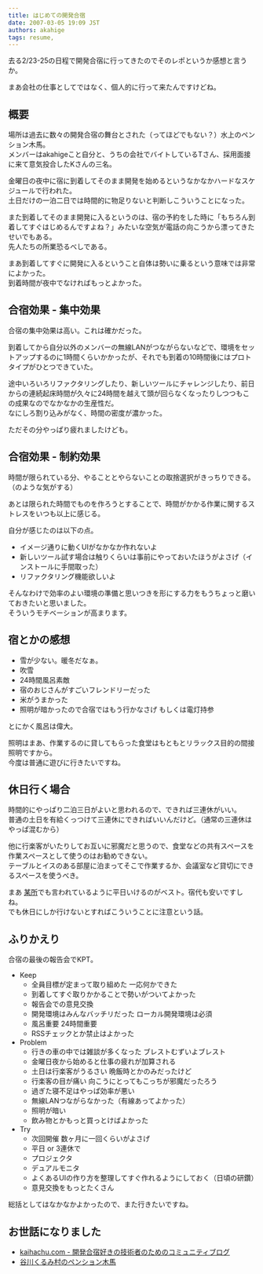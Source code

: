 ```yaml
---
title: はじめての開発合宿
date: 2007-03-05 19:09 JST
authors: akahige
tags: resume, 
---
```

去る2/23-25の日程で開発合宿に行ってきたのでそのレポというか感想と言うか。

まあ会社の仕事としてではなく、個人的に行って来たんですけどね。

<!--more-->  

## 概要

場所は過去に数々の開発合宿の舞台とされた（ってほどでもない？）水上のペンション木馬。  
メンバーはakahigeこと自分と、うちの会社でバイトしているTさん、採用面接に来て意気投合したKさんの三名。

金曜日の夜中に宿に到着してそのまま開発を始めるというなかなかハードなスケジュールで行われた。  
土日だけの一泊二日では時間的に物足りないと判断しこういうことになった。

また到着してそのまま開発に入るというのは、宿の予約をした時に「もちろん到着してすぐはじめるんですよね？」みたいな空気が電話の向こうから漂ってきたせいでもある。  
先人たちの所業恐るべしである。

まあ到着してすぐに開発に入るということ自体は勢いに乗るという意味では非常によかった。  
到着時間が夜中でなければもっとよかった。

## 合宿効果 - 集中効果

合宿の集中効果は高い。これは確かだった。

到着してから自分以外のメンバーの無線LANがつながらないなどで、環境をセットアップするのに1時間くらいかかったが、それでも到着の10時間後にはプロトタイプがひとつできていた。

途中いろいろリファクタリングしたり、新しいツールにチャレンジしたり、前日からの連続起床時間が久々に24時間を越えて頭が回らなくなったりしつつもこの成果なのでなかなかの生産性だ。  
なにしろ割り込みがなく、時間の密度が濃かった。

ただその分やっぱり疲れましたけども。

## 合宿効果 - 制約効果

時間が限られている分、やることとやらないことの取捨選択がきっちりできる。（のような気がする）

あとは限られた時間でものを作ろうとすることで、時間がかかる作業に関するストレスをいつも以上に感じる。

自分が感じたのは以下の点。
- イメージ通りに動くUIがなかなか作れないよ
- 新しいツール試す場合は触りくらいは事前にやっておいたほうがよさげ（インストールに手間取った）
- リファクタリング機能欲しいよ

そんなわけで効率のよい環境の準備と思いつきを形にする力をもうちょっと磨いておきたいと思いました。  
そういうモチベーションが高まります。

## 宿とかの感想
- 雪が少ない。暖冬だなぁ。
- 吹雪
- 24時間風呂素敵
- 宿のおじさんがすごいフレンドリーだった
- 米がうまかった
- 照明が暗かったので合宿ではもう行かなさげ もしくは電灯持参

とにかく風呂は偉大。

照明はまあ、作業するのに貸してもらった食堂はもともとリラックス目的の間接照明ですから。  
今度は普通に遊びに行きたいですね。

## 休日行く場合

時間的にやっぱり二泊三日がよいと思われるので、できれば三連休がいい。  
普通の土日を有給くっつけて三連休にできればいいんだけど。（通常の三連休はやっぱ混むから）

他に行楽客がいたりしてお互いに邪魔だと思うので、食堂などの共有スペースを作業スペースとして使うのはお勧めできない。  
テーブルとイスのある部屋に泊まってそこで作業するか、会議室など貸切にできるスペースを使うべき。

まあ [某所](http://www.kaihachu.com/)でも言われているように平日いけるのがベスト。宿代も安いですしね。  
でも休日にしか行けないとすればこういうことに注意という話。

## ふりかえり

合宿の最後の報告会でKPT。
- Keep
  - 全員目標が定まって取り組めた 一応何かできた
  - 到着してすぐ取りかかることで勢いがついてよかった
  - 報告会での意見交換
  - 開発環境はみんなバッチリだった ローカル開発環境は必須
  - 風呂重要 24時間重要
  - RSSチェックとか禁止はよかった
- Problem
  - 行きの車の中では雑談が多くなった ブレストむずいよブレスト
  - 金曜日夜から始めると仕事の疲れが加算される
  - 土日は行楽客がうるさい 晩飯時とかのみだったけど
  - 行楽客の目が痛い 向こうにとってもこっちが邪魔だったろう
  - 過ぎた寝不足はやっぱ効率が悪い
  - 無線LANつながらなかった（有線あってよかった）
  - 照明が暗い
  - 飲み物とかもっと買っとけばよかった
- Try
  - 次回開催 数ヶ月に一回くらいがよさげ
  - 平日 or 3連休で
  - プロジェクタ
  - デュアルモニタ
  - よくあるUIの作り方を整理してすぐ作れるようにしておく（日頃の研鑽）
  - 意見交換をもっとたくさん

総括としてはなかなかよかったので、また行きたいですね。

## お世話になりました
  - [kaihachu.com - 開発合宿好きの技術者のためのコミュニティブログ](http://www.kaihachu.com/)
  - [谷川くるみ村のペンション木馬](http://www.pension-mokuba.com/)

